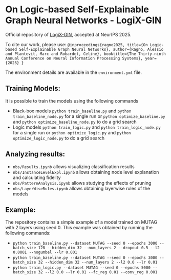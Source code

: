 # On Logic-based Self-Explainable Graph Neural Networks - LogiX-GIN
Official repository of [LogiX-GIN](https://neurips.cc/virtual/2025/poster/118261), accepted at NeurIPS 2025.

To cite our work, please use:
`@inproceedings{ragno2025,
  title={On Logic-based Self-Explainable Graph Neural Networks},
  author={Ragno, Alessio and Plantevit, Marc and Robardet, Celine},
  booktitle={The Thirty-ninth Annual Conference on Neural Information Processing Systems},
  year={2025}
}`

The environment details are available in the `environment.yml` file.

## Training Models:
It is possible to train the models using the following commands
- Black-box models
`python train_baseline.py` and `python train_baseline_node.py` for a single run or `python optimize_baseline.py` and `python optimize_baseline_node.py` to do a grid search
- Logic models
`python train_logic.py` and `python train_logic_node.py` for a single run or `python optimize_logic.py` and `python optimize_logic_node.py` to do a grid search

## Analyzing results:
- `nbs/Results.ipynb` allows visualizing classification results
- `nbs/InstanceLevelExpl.ipynb` allows obtaining node level explanation and calculating fidelity
- `nbs/PatternAnalysis.ipynb` allows studying the effects of pruning
- `nbs/LayerWiseRules.ipynb` allows obtaining layerwise rules of the models

## Example:
The repository contains a simple example of a model trained on MUTAG with 2 layers using seed 0. This example was obtained by running the following commands: 
- `python train_baseline.py --dataset MUTAG --seed 0 --epochs 3000 --batch_size 128 --hidden_dim 32 --num_layers 2 --dropout 0.5 --l2 0.0001 --nogumbel --lr 0.001`
- `python train_baseline.py --dataset MUTAG --seed 0 --epochs 3000 --batch_size 32 --hidden_dim 32 --num_layers 2 --l2 0.0 --lr 0.01`
- `python train_logic.py --dataset MUTAG --seed 0 --epochs 5000 --batch_size 32 --l2 0.0 --lr 0.01 --fc_reg 0.01 --conv_reg 0.001`